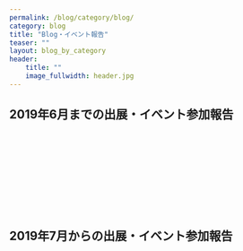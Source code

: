 ```yaml
---
permalink: /blog/category/blog/
category: blog
title: "Blog・イベント報告"
teaser: ""
layout: blog_by_category
header:
    title: ""
    image_fullwidth: header.jpg
---
```


## 2019年6月までの出展・イベント参加報告

<a>
<div class="iframely-embed">
    <div class="iframely-responsive" style="height: 140px; padding-bottom: 0;">
        <a href="https://sansyokuhituji.amebaownd.com/" data-iframely-url="//cdn.iframe.ly/zsGXdzM"></a>
    </div>
</div>
<script async src="//cdn.iframe.ly/embed.js" charset="utf-8"></script>

## 2019年7月からの出展・イベント参加報告
  
<!--google calendar
<iframe src="https://calendar.google.com/calendar/b/1/embed?showTitle=0&amp;showDate=0&amp;showPrint=0&amp;showTz=0&amp;height=500&amp;wkst=1&amp;hl=ja&amp;bgcolor=%23ffffff&amp;src=m9h10bvbl2pbor2ugk47jkqn4c%40group.calendar.google.com&amp;color=%23875509&amp;src=ja.japanese%23holiday%40group.v.calendar.google.com&amp;color=%2329527A&amp;ctz=Asia%2FTokyo" style="border-width:0" width="600" height="500" frameborder="0" scrolling="no"></iframe>
-->
